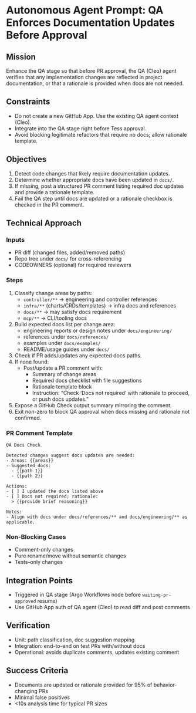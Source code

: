 # Autonomous Agent Prompt: QA Enforces Documentation Updates Before Approval

## Mission
Enhance the QA stage so that before PR approval, the QA (Cleo) agent verifies that any implementation changes are reflected in project documentation, or that a rationale is provided when docs are not needed.

## Constraints
- Do not create a new GitHub App. Use the existing QA agent context (Cleo).
- Integrate into the QA stage right before Tess approval.
- Avoid blocking legitimate refactors that require no docs; allow rationale template.

## Objectives
1. Detect code changes that likely require documentation updates.
2. Determine whether appropriate docs have been updated in `docs/`.
3. If missing, post a structured PR comment listing required doc updates and provide a rationale template.
4. Fail the QA step until docs are updated or a rationale checkbox is checked in the PR comment.

## Technical Approach

### Inputs
- PR diff (changed files, added/removed paths)
- Repo tree under `docs/` for cross-referencing
- CODEOWNERS (optional) for required reviewers

### Steps
1. Classify change areas by paths:
   - `controller/**` → engineering and controller references
   - `infra/**` (charts/CRDs/templates) → infra docs and references
   - `docs/**` → may satisfy docs requirement
   - `mcp/**` → CLI/tooling docs
2. Build expected docs list per change area:
   - engineering reports or design notes under `docs/engineering/`
   - references under `docs/references/`
   - examples under `docs/examples/`
   - README/usage guides under `docs/`
3. Check if PR adds/updates any expected docs paths.
4. If none found:
   - Post/update a PR comment with:
     - Summary of change areas
     - Required docs checklist with file suggestions
     - Rationale template block
     - Instruction: “Check ‘Docs not required’ with rationale to proceed, or push docs updates.”
5. Expose a GitHub Check output summary mirroring the comment.
6. Exit non-zero to block QA approval when docs missing and rationale not confirmed.

### PR Comment Template
```
QA Docs Check

Detected changes suggest docs updates are needed:
- Areas: {{areas}}
- Suggested docs:
  - {{path 1}}
  - {{path 2}}

Actions:
- [ ] I updated the docs listed above
- [ ] Docs not required; rationale:
  > {{provide brief reasoning}}

Notes:
- Align with docs under docs/references/** and docs/engineering/** as applicable.
```

### Non-Blocking Cases
- Comment-only changes
- Pure rename/move without semantic changes
- Tests-only changes

## Integration Points
- Triggered in QA stage (Argo Workflows node before `waiting-pr-approved` resume)
- Use GitHub App auth of QA agent (Cleo) to read diff and post comments

## Verification
- Unit: path classification, doc suggestion mapping
- Integration: end-to-end on test PRs with/without docs
- Operational: avoids duplicate comments, updates existing comment

## Success Criteria
- Documents are updated or rationale provided for 95% of behavior-changing PRs
- Minimal false positives
- <10s analysis time for typical PR sizes